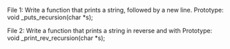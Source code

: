 File 1: Write a function that prints a string, followed by a new line.
Prototype: void _puts_recursion(char *s);

File 2: Write a function that prints a string in reverse and with Prototype: void _print_rev_recursion(char *s);
